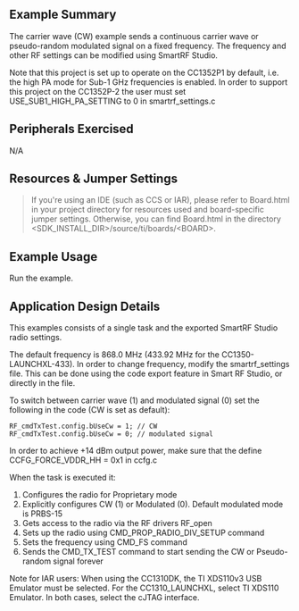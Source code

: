 Example Summary
---------------
The carrier wave (CW) example sends a continuous carrier wave or pseudo-random
modulated signal on a fixed frequency. The frequency and other RF settings can
be modified using SmartRF Studio.

Note that this project is set up to operate on the CC1352P1 by default, i.e. 
the high PA mode for Sub-1 GHz frequencies is enabled. In order to support this
project on the CC1352P-2 the user must set USE_SUB1_HIGH_PA_SETTING to 0 in 
smartrf_settings.c

Peripherals Exercised
---------------------
N/A

Resources & Jumper Settings
---------------------------
> If you're using an IDE (such as CCS or IAR), please refer to Board.html in your project
directory for resources used and board-specific jumper settings. Otherwise, you can find
Board.html in the directory &lt;SDK_INSTALL_DIR&gt;/source/ti/boards/&lt;BOARD&gt;.

Example Usage
-------------
Run the example.

Application Design Details
--------------------------
This examples consists of a single task and the exported SmartRF Studio radio
settings.

The default frequency is 868.0 MHz (433.92 MHz for the CC1350-LAUNCHXL-433). 
In order to change frequency, modify the smartrf_settings file. This can be 
done using the code export feature in Smart RF Studio, or directly in the file.

To switch between carrier wave (1) and modulated signal (0) set the following
in the code (CW is set as default):

    RF_cmdTxTest.config.bUseCw = 1; // CW
    RF_cmdTxTest.config.bUseCw = 0; // modulated signal

In order to achieve +14 dBm output power, make sure that the define
CCFG_FORCE_VDDR_HH = 0x1 in ccfg.c

When the task is executed it:

1. Configures the radio for Proprietary mode
2. Explicitly configures CW (1) or Modulated (0). Default modulated mode is
   PRBS-15
3. Gets access to the radio via the RF drivers RF_open
4. Sets up the radio using CMD_PROP_RADIO_DIV_SETUP command
5. Sets the frequency using CMD_FS command
6. Sends the CMD_TX_TEST command to start sending the CW or Pseudo-random
   signal forever

Note for IAR users: When using the CC1310DK, the TI XDS110v3 USB Emulator must
be selected. For the CC1310_LAUNCHXL, select TI XDS110 Emulator. In both cases,
select the cJTAG interface.
